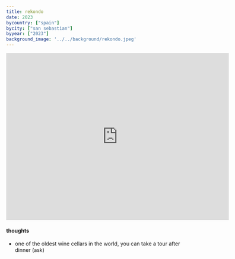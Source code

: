 ```yaml
---
title: rekondo
date: 2023
bycountry: ["spain"]
bycity: ["san sebastian"]
byyear: ["2023"]
background_image: '../../background/rekondo.jpeg'
---
```


<iframe src="https://www.google.com/maps/embed?pb=!1m18!1m12!1m3!1d2903.053356326545!2d-2.0137809233386132!3d43.3131424743576!2m3!1f0!2f0!3f0!3m2!1i1024!2i768!4f13.1!3m3!1m2!1s0xd51ba9e7d8dd281%3A0x75c32fa924ac35e9!2sRekondo!5e0!3m2!1sen!2sus!4v1702333764931!5m2!1sen!2sus" width="600" height="450" style="border:0;" allowfullscreen="" loading="lazy" referrerpolicy="no-referrer-when-downgrade"></iframe>

#### thoughts
* one of the oldest wine cellars in the world, you can take a tour after dinner (ask)
